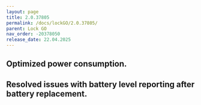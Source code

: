 ```yaml
---
layout: page
title: 2.0.37805
permalink: /docs/lockGO/2.0.37805/
parent: Lock GO
nav_order: -20378050
release_date: 22.04.2025
---
```


## Optimized power consumption.
## Resolved issues with battery level reporting after battery replacement.
